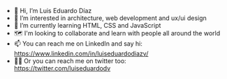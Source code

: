 - 👋 Hi, I’m Luis Eduardo Díaz
- 👀 I’m interested in architecture, web development and ux/ui design
- 🌱 I’m currently learning HTML, CSS and JavaScript
- 🗺️ I'm looking to collaborate and learn with people all around the world
- 📫 You can reach me on LinkedIn and say hi: https://www.linkedin.com/in/luiseduardodiazv/ 
- 🧑‍💻 Or you can reach me on twitter too: https://twitter.com/luiseduardodv

<!---
luisedvas/luisedvas is a ✨ special ✨ repository because its `README.md` (this file) appears on your GitHub profile.
You can click the Preview link to take a look at your changes.
--->
